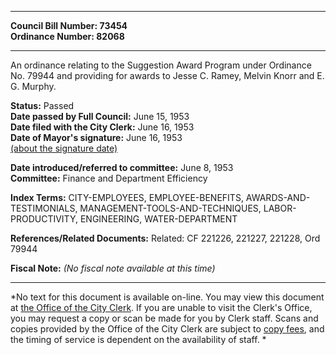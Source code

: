 * * * * *  
  
**Council Bill Number: [](#h0)[](#h2)73454**   
**Ordinance Number: 82068**  
  
* * * * *  
  
An ordinance relating to the Suggestion Award Program under Ordinance No. 79944 and providing for awards to Jesse C. Ramey, Melvin Knorr and E. G. Murphy.  
  
**Status:** Passed   
**Date passed by Full Council:** June 15, 1953   
**Date filed with the City Clerk:** June 16, 1953   
**Date of Mayor's signature:** June 16, 1953   
[(about the signature date)](/~public/approvaldate.htm)   
  
  
**Date introduced/referred to committee:** June 8, 1953   
**Committee:** Finance and Department Efficiency   
  
**Index Terms:** CITY-EMPLOYEES, EMPLOYEE-BENEFITS, AWARDS-AND-TESTIMONIALS, MANAGEMENT-TOOLS-AND-TECHNIQUES, LABOR-PRODUCTIVITY, ENGINEERING, WATER-DEPARTMENT  
  
**References/Related Documents:** Related: CF 221226, 221227, 221228, Ord 79944  
  
**Fiscal Note:** *(No fiscal note available at this time)*  
  
* * * * *  
  
*No text for this document is available on-line. You may view this document at [the Office of the City Clerk](http://www.seattle.gov/leg/clerk/contactUs.htm). If you are unable to visit the Clerk's Office, you may request a copy or scan be made for you by Clerk staff. Scans and copies provided by the Office of the City Clerk are subject to [copy fees](http://clerk.seattle.gov/~public/clerkfees.htm), and the timing of service is dependent on the availability of staff. *  
  
  
